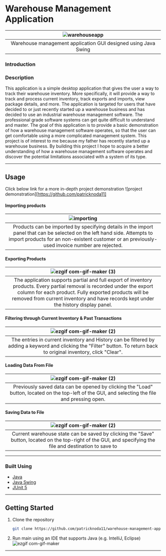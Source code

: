 # Warehouse Management Application

<!-- ABOUT THE PROJECT -->
|![warehouseapp](https://user-images.githubusercontent.com/82549471/167297442-4b55203e-a464-4b70-a8e5-f29fbf85f9c6.png)|
|:--:|
|Warehouse management application GUI designed using Java Swing|

### Introduction

### Description

This application is a simple desktop application that gives the user a way to track their warehouse inventory.
More specifically, it will provide a way to track and process current inventory, track exports and 
imports, view package details, and more. The application is targeted for users that have decided to or just recently
started up a warehouse business and has decided to use an industrial warehouse management software. The 
professional grade software systems can get quite difficult to understand and master. 
The goal of this application is to provide a basic demonstration of how a warehouse management software operates, so 
that the user can get comfortable using a more complicated management system. 
This project is of interest to me because my father has recently started up a warehouse business. By building 
this project I hope to acquire a better understanding of how a warehouse management software operates and discover the 
potential limitations associated with a system of its type.  


---

<!-- USAGE EXAMPLES -->

## Usage
Click below link for a more in-depth project demonstration
![project demonstration][https://github.com/patricknoda11]

#### Importing products
|![importing](https://user-images.githubusercontent.com/82549471/167299324-5d336689-63c9-48fd-bab9-5e44f0b5a538.gif)|
|:--:|
|Products can be imported by specifying details in the import panel that can be selected on the left hand side. Attempts to import products for an non-existent customer or an previously-used invoice number are rejected.|
#### Exporting Products
|![ezgif com-gif-maker (3)](https://user-images.githubusercontent.com/82549471/167300217-31fceac1-efa6-47ad-881e-c2b02c8cedd6.gif)|
|:--:|
|The application supports partial and full export of inventory products. Every partial removal is recorded under the export column for each product. Fully exported products will be removed from current inventory and have records kept under the history display panel.|
#### Filtering through Current Inventory & Past Transactions
|![ezgif com-gif-maker (2)](https://user-images.githubusercontent.com/82549471/167299939-55287385-5ebf-483f-9c16-ec1823cc82fe.gif)|
|:--:|
|The entries in current inventory and History can be filtered by adding a keyword and clicking the "Filter" button. To return back to original inventory, click "Clear".|
#### Loading Data From File
|![ezgif com-gif-maker (2)](https://user-images.githubusercontent.com/82549471/167299694-136b7f4f-cb07-4db6-a27c-0275022f499b.gif)|
|:--:|
|Previously saved data can be opened by clicking the "Load" button, located on the top-left of the GUI, and selecting the file and pressing open. |
#### Saving Data to File
|![ezgif com-gif-maker (2)](https://user-images.githubusercontent.com/82549471/167299849-aec725b8-0384-4bb8-b89c-f930ba117060.gif)|
|:--:|
|Current warehouse state can be saved by clicking the "Save" button, located on the top-right of the GUI, and specifying the file and destination to save to|

---

### Built Using

- [Java](https://www.oracle.com/ca-en/java/)
- [Java Swing](https://docs.oracle.com/javase/7/docs/api/javax/swing/package-summary.html)
- [JUnit 5](https://junit.org/junit5/)

---

<!-- GETTING STARTED -->

## Getting Started

1. Clone the repository
   ```sh
   git clone https://github.com/patricknoda11/warehouse-management-app.git
   ```
2. Run main using an IDE that supports Java (e.g. IntelliJ, Eclipse)
![ezgif com-gif-maker](https://user-images.githubusercontent.com/82549471/167298659-d79f6673-503b-4398-b385-53d952ce85d8.gif)

---
